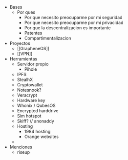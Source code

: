 - Bases
	- Por ques
		- Por que necesito preocuparme por mi seguridad
		- Por que necesito preocuparme por mi privacidad
		- Por que la descentralizacion es importante
		- Patentes
		- Compartimentalizacion
- Proyectos
	- [[GrapheneOS]]
	- [[VPN]]
- Herramientas
	- Servidor propio
		- Pihole
	- IPFS
	- StealhX
	- Cryptowallet
	- Notesnook?
	- Veracrypt
	- Hardware key
	- Whonix / QubesOS
	- Encrypted harddrive
	- Sim hotspot
	- Skiff? // anonaddy
	- Hosting
		- 1984 hosting
		- Orange websites
	-
- Menciones
	- riseup